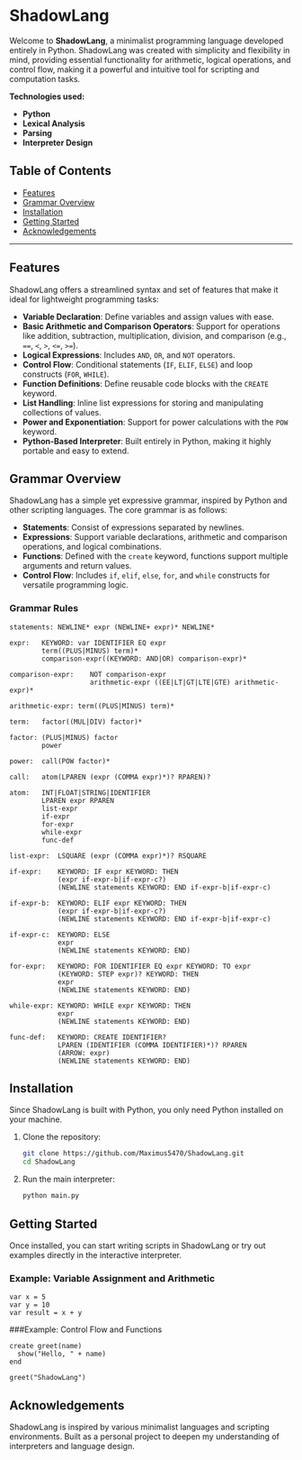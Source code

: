 # ShadowLang


Welcome to **ShadowLang**, a minimalist programming language developed entirely in Python. ShadowLang was created with simplicity and flexibility in mind, providing essential functionality for arithmetic, logical operations, and control flow, making it a powerful and intuitive tool for scripting and computation tasks.

**Technologies used:**
- **Python**
- **Lexical Analysis**
- **Parsing**
- **Interpreter Design**

## Table of Contents

- [Features](#features)
- [Grammar Overview](#grammar-overview)
- [Installation](#installation)
- [Getting Started](#getting-started)
- [Acknowledgements](#acknowledgements)

---

## Features

ShadowLang offers a streamlined syntax and set of features that make it ideal for lightweight programming tasks:

- **Variable Declaration**: Define variables and assign values with ease.
- **Basic Arithmetic and Comparison Operators**: Support for operations like addition, subtraction, multiplication, division, and comparison (e.g., `==`, `<`, `>`, `<=`, `>=`).
- **Logical Expressions**: Includes `AND`, `OR`, and `NOT` operators.
- **Control Flow**: Conditional statements (`IF`, `ELIF`, `ELSE`) and loop constructs (`FOR`, `WHILE`).
- **Function Definitions**: Define reusable code blocks with the `CREATE` keyword.
- **List Handling**: Inline list expressions for storing and manipulating collections of values.
- **Power and Exponentiation**: Support for power calculations with the `POW` keyword.
- **Python-Based Interpreter**: Built entirely in Python, making it highly portable and easy to extend.

## Grammar Overview

ShadowLang has a simple yet expressive grammar, inspired by Python and other scripting languages. The core grammar is as follows:

- **Statements**: Consist of expressions separated by newlines.
- **Expressions**: Support variable declarations, arithmetic and comparison operations, and logical combinations.
- **Functions**: Defined with the `create` keyword, functions support multiple arguments and return values.
- **Control Flow**: Includes `if`, `elif`, `else`, `for`, and `while` constructs for versatile programming logic.

### Grammar Rules

```plaintext
statements: NEWLINE* expr (NEWLINE+ expr)* NEWLINE*

expr:   KEYWORD: var IDENTIFIER EQ expr
        term((PLUS|MINUS) term)*
        comparison-expr((KEYWORD: AND|OR) comparison-expr)*

comparison-expr:    NOT comparison-expr
                    arithmetic-expr ((EE|LT|GT|LTE|GTE) arithmetic-expr)*

arithmetic-expr: term((PLUS|MINUS) term)*

term:   factor((MUL|DIV) factor)*

factor: (PLUS|MINUS) factor
        power

power:  call(POW factor)*

call:   atom(LPAREN (expr (COMMA expr)*)? RPAREN)?

atom:   INT|FLOAT|STRING|IDENTIFIER
        LPAREN expr RPAREN
        list-expr
        if-expr
        for-expr
        while-expr
        func-def

list-expr:  LSQUARE (expr (COMMA expr)*)? RSQUARE

if-expr:    KEYWORD: IF expr KEYWORD: THEN
            (expr if-expr-b|if-expr-c?)
            (NEWLINE statements KEYWORD: END if-expr-b|if-expr-c)

if-expr-b:  KEYWORD: ELIF expr KEYWORD: THEN
            (expr if-expr-b|if-expr-c?)
            (NEWLINE statements KEYWORD: END if-expr-b|if-expr-c)

if-expr-c:  KEYWORD: ELSE
            expr
            (NEWLINE statements KEYWORD: END)

for-expr:   KEYWORD: FOR IDENTIFIER EQ expr KEYWORD: TO expr
            (KEYWORD: STEP expr)? KEYWORD: THEN
            expr
            (NEWLINE statements KEYWORD: END)

while-expr: KEYWORD: WHILE expr KEYWORD: THEN
            expr
            (NEWLINE statements KEYWORD: END)

func-def:   KEYWORD: CREATE IDENTIFIER?
            LPAREN (IDENTIFIER (COMMA IDENTIFIER)*)? RPAREN
            (ARROW: expr)
            (NEWLINE statements KEYWORD: END)
```
## Installation

Since ShadowLang is built with Python, you only need Python installed on your machine.

1. Clone the repository:

   ```bash
   git clone https://github.com/Maximus5470/ShadowLang.git
   cd ShadowLang
2. Run the main interpreter:
   ```bash
   python main.py

## Getting Started

Once installed, you can start writing scripts in ShadowLang or try out examples directly in the interactive interpreter.

### Example: Variable Assignment and Arithmetic

```plaintext
var x = 5
var y = 10
var result = x + y
```
###Example: Control Flow and Functions

```plaintext
create greet(name)
  show("Hello, " + name)
end

greet("ShadowLang")
```

## Acknowledgements
ShadowLang is inspired by various minimalist languages and scripting environments. Built as a personal project to deepen my understanding of interpreters and language design.
